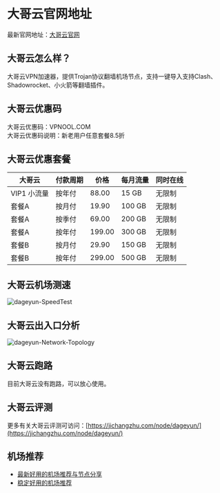 # 大哥云官网地址
最新官网地址：[大哥云官网](https://jcz.affxc.com/dageyun/)

## 大哥云怎么样？
大哥云VPN加速器，提供Trojan协议翻墙机场节点，支持一键导入支持Clash、Shadowrocket、小火箭等翻墙插件。

## 大哥云优惠码
大哥云优惠码：VPNOOL.COM  
大哥云优惠码说明：新老用户任意套餐8.5折

## 大哥云优惠套餐

| 大哥云 | 付款周期 | 价格 | 每月流量 | 同时在线 |
| --- | --- | --- | --- | --- |
| VIP1 小流量 | 按年付 | 88.00 | 15 GB | 无限制 |
| 套餐A | 按月付 | 19.90 | 100 GB | 无限制 |
| 套餐A | 按季付 | 69.00 | 200 GB | 无限制 |
| 套餐A | 按年付 | 199.00 | 300 GB | 无限制 |
| 套餐B | 按月付 | 29.90 | 150 GB | 无限制 |
| 套餐B | 按年付 | 299.00 | 500 GB | 无限制 |

## 大哥云机场测速

![dageyun-SpeedTest](https://github.com/user-attachments/assets/af313031-69f5-4def-8123-a2a35505f1ac)


## 大哥云出入口分析

![dageyun-Network-Topology](https://github.com/user-attachments/assets/fbf93eb6-389f-4fd6-8c98-e7b484d9bc26)


## 大哥云跑路
目前大哥云没有跑路，可以放心使用。

## 大哥云评测
更多有关大哥云评测可访问：[https://jichangzhu.com/node/dageyun/](https://jichangzhu.com/node/dageyun/)

## 机场推荐
 - [最新好用的机场推荐与节点分享](https://github.com/jichangzhu/JichangTuijian)
 - [稳定好用的机场推荐](https://jichangzhu.com/node/?utm_source=github&utm_medium=jichangzhu-details)
